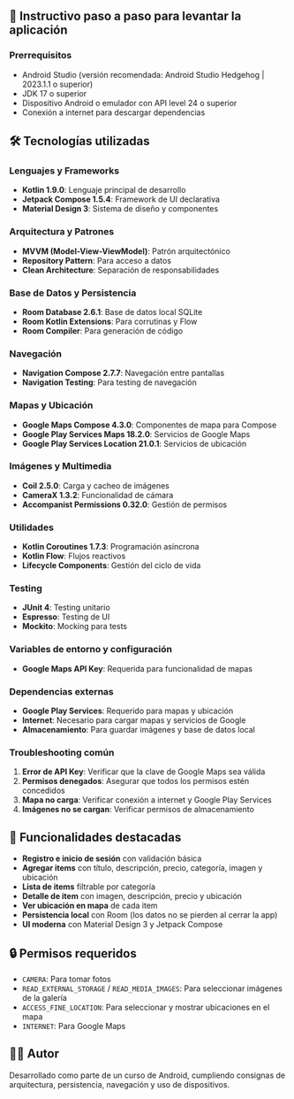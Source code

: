 
## 🚀 Instructivo paso a paso para levantar la aplicación

### Prerrequisitos
- Android Studio (versión recomendada: Android Studio Hedgehog | 2023.1.1 o superior)
- JDK 17 o superior
- Dispositivo Android o emulador con API level 24 o superior
- Conexión a internet para descargar dependencias

## 🛠️ Tecnologías utilizadas

### Lenguajes y Frameworks
- **Kotlin 1.9.0**: Lenguaje principal de desarrollo
- **Jetpack Compose 1.5.4**: Framework de UI declarativa
- **Material Design 3**: Sistema de diseño y componentes

### Arquitectura y Patrones
- **MVVM (Model-View-ViewModel)**: Patrón arquitectónico
- **Repository Pattern**: Para acceso a datos
- **Clean Architecture**: Separación de responsabilidades

### Base de Datos y Persistencia
- **Room Database 2.6.1**: Base de datos local SQLite
- **Room Kotlin Extensions**: Para corrutinas y Flow
- **Room Compiler**: Para generación de código

### Navegación
- **Navigation Compose 2.7.7**: Navegación entre pantallas
- **Navigation Testing**: Para testing de navegación

### Mapas y Ubicación
- **Google Maps Compose 4.3.0**: Componentes de mapa para Compose
- **Google Play Services Maps 18.2.0**: Servicios de Google Maps
- **Google Play Services Location 21.0.1**: Servicios de ubicación

### Imágenes y Multimedia
- **Coil 2.5.0**: Carga y cacheo de imágenes
- **CameraX 1.3.2**: Funcionalidad de cámara
- **Accompanist Permissions 0.32.0**: Gestión de permisos

### Utilidades
- **Kotlin Coroutines 1.7.3**: Programación asíncrona
- **Kotlin Flow**: Flujos reactivos
- **Lifecycle Components**: Gestión del ciclo de vida

### Testing
- **JUnit 4**: Testing unitario
- **Espresso**: Testing de UI
- **Mockito**: Mocking para tests

### Variables de entorno y configuración
- **Google Maps API Key**: Requerida para funcionalidad de mapas

### Dependencias externas
- **Google Play Services**: Requerido para mapas y ubicación
- **Internet**: Necesario para cargar mapas y servicios de Google
- **Almacenamiento**: Para guardar imágenes y base de datos local

### Troubleshooting común
1. **Error de API Key**: Verificar que la clave de Google Maps sea válida
2. **Permisos denegados**: Asegurar que todos los permisos estén concedidos
3. **Mapa no carga**: Verificar conexión a internet y Google Play Services
4. **Imágenes no se cargan**: Verificar permisos de almacenamiento

## 📱 Funcionalidades destacadas

- **Registro e inicio de sesión** con validación básica
- **Agregar items** con título, descripción, precio, categoría, imagen y ubicación
- **Lista de items** filtrable por categoría
- **Detalle de item** con imagen, descripción, precio y ubicación
- **Ver ubicación en mapa** de cada item
- **Persistencia local** con Room (los datos no se pierden al cerrar la app)
- **UI moderna** con Material Design 3 y Jetpack Compose

## 🔒 Permisos requeridos

- `CAMERA`: Para tomar fotos
- `READ_EXTERNAL_STORAGE` / `READ_MEDIA_IMAGES`: Para seleccionar imágenes de la galería
- `ACCESS_FINE_LOCATION`: Para seleccionar y mostrar ubicaciones en el mapa
- `INTERNET`: Para Google Maps

## 👨‍💻 Autor

Desarrollado como parte de un curso de Android, cumpliendo consignas de arquitectura, persistencia, navegación y uso de dispositivos.

